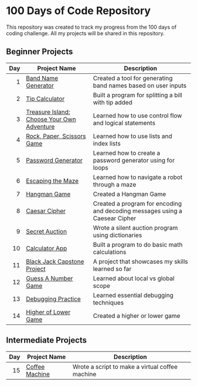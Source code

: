 # 100 Days of Code Repository

This repository was created to track my progress from the 100 days of coding challenge. All my projects will be shared in this repository.

## Beginner Projects

| Day | Project Name | Description|
|-----:|-------------|-------------|
| 1| [Band Name Generator](Day01-Band_Name_Generator)| Created a tool for generating band names based on user inputs|
|2|[Tip Calculator](https://github.com/madelinecambo/100_Days_Of_Code_Python/tree/master/Day02-Tip_Calculator)| Built a program for splitting a bill with tip added|
|3|[Treasure Island: Choose Your Own Adventure](https://github.com/madelinecambo/100_Days_Of_Code_Python/tree/master/Day03-Treasure_Island_Game)|Learned how to use control flow and logical statements|
|4| [Rock, Paper, Scissors Game](https://github.com/madelinecambo/100_Days_Of_Code_Python/tree/master/Day04-Rock_Paper_Scissors_Game)|Learned how to use lists and index lists|
|5|[Password Generator](https://github.com/madelinecambo/100_Days_Of_Code_Python/tree/master/Day05-Password_Generator)|Learned how to create a password generator using for loops|
|6|[Escaping the Maze](https://github.com/madelinecambo/100_Days_Of_Code_Python/tree/master/Day06-Maze_Navigator)|Learned how to navigate a robot through a maze|
|7| [Hangman Game](https://github.com/madelinecambo/100_Days_Of_Code_Python/tree/master/Day07-Hangman)|Created a Hangman Game|
|8|[Caesar Cipher](https://github.com/madelinecambo/100_Days_Of_Code_Python/tree/master/Day08-Caesar-Cipher)|Created a program for encoding and decoding messages using a Caesear Cipher|
|9|[Secret Auction](https://github.com/madelinecambo/100_Days_Of_Code_Python/tree/master/Day09-Silent_Auction)| Wrote a silent auction program using dictionaries|
|10|[Calculator App](https://github.com/madelinecambo/100_Days_Of_Code_Python/tree/master/Day10-Calculator_App)|Built a program to do basic math calculations|
|11|[Black Jack Capstone Project](https://github.com/madelinecambo/100_Days_Of_Code_Python/tree/master/Day11-BlackJack)|A project that showcases my skills learned so far|
|12|[Guess A Number Game](https://github.com/madelinecambo/100_Days_Of_Code_Python/blob/master/Day12-Number_Guessing_Game/readme.md)|Learned about local vs global scope| 
|13|[Debugging Practice](https://github.com/madelinecambo/100_Days_Of_Code_Python/tree/master/Day13-Debugging)|Learned essential debugging techniques|
|14|[Higher of Lower Game](https://github.com/madelinecambo/100_Days_Of_Code_Python/blob/master/Day14-Higher_Lower_Game/readme.md)|Created a higher or lower game|

## Intermediate Projects

| Day | Project Name | Description|
|-----:|-------------|-------------|
|15|[Coffee Machine]()|Wrote a script to make a virtual coffee machine|



